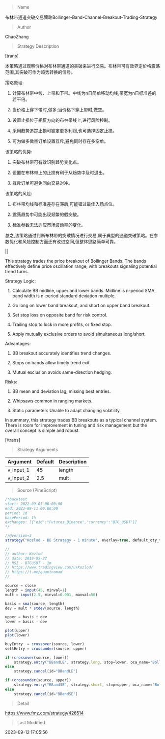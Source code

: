 
> Name

布林带通道突破交易策略Bollinger-Band-Channel-Breakout-Trading-Strategy

> Author

ChaoZhang

> Strategy Description

[trans]

本策略通过观察价格对布林带通道的突破来进行交易。布林带可有效界定价格震荡范围,其突破可作为趋势转换的信号。

策略原理:

1. 计算布林带中线、上带和下带。中线为n日简单移动均线,带宽为n日标准差的若干倍。 

2. 当价格上穿下带时,做多;当价格下穿上带时,做空。

3. 设置止损位于相反方向的布林带线上,进行风险控制。

4. 采用趋势追踪止损可锁定更多利润,也可选择固定止损。

5. 可为做多做空订单设置互斥,避免同时存在多空单。

该策略的优势:

1. 突破布林带可有效识别趋势变化点。

2. 设置在布林带上的止损有利于从趋势中及时退出。

3. 互斥订单可避免同向交易对冲。

该策略的风险:

1. 布林带均线和标准差存在滞后,可能错过最佳入场点位。

2. 震荡趋势中可能出现频繁的假突破。

3. 标准参数无法适应市场波动率的变化。

总之,该策略通过判断布林带的突破情况进行交易,属于典型的通道突破策略。在参数优化和风险控制方面还有改进空间,但整体思路简单可靠。

||

This strategy trades the price breakout of Bollinger Bands. The bands effectively define price oscillation range, with breakouts signaling potential trend turns. 

Strategy Logic:

1. Calculate BB midline, upper and lower bands. Midline is n-period SMA, band width is n-period standard deviation multiple.

2. Go long on lower band breakout, and short on upper band breakout.

3. Set stop loss on opposite band for risk control.

4. Trailing stop to lock in more profits, or fixed stop.

5. Apply mutually exclusive orders to avoid simultaneous long/short.

Advantages:

1. BB breakout accurately identifies trend changes.

2. Stops on bands allow timely trend exit. 

3. Mutual exclusion avoids same-direction hedging.

Risks:

1. BB mean and deviation lag, missing best entries.

2. Whipsaws common in ranging markets.

3. Static parameters Unable to adapt changing volatility.

In summary, this strategy trades BB breakouts as a typical channel system. There is room for improvement in tuning and risk management but the overall concept is simple and robust.

[/trans]

> Strategy Arguments



|Argument|Default|Description|
|----|----|----|
|v_input_1|45|length|
|v_input_2|2.5|mult|


> Source (PineScript)

``` javascript
/*backtest
start: 2022-09-05 00:00:00
end: 2023-09-11 00:00:00
period: 1d
basePeriod: 1h
exchanges: [{"eid":"Futures_Binance","currency":"BTC_USDT"}]
*/

//@version=3
strategy("Kozlod - BB Strategy - 1 minute", overlay=true, default_qty_type = strategy.percent_of_equity, default_qty_value = 100)

// 
// author: Kozlod
// date: 2019-05-27
// RSI - BTCUSDT - 1m
// https://www.tradingview.com/u/Kozlod/
// https://t.me/quantnomad
//

source = close
length = input(45, minval=1)
mult = input(2.5, minval=0.001, maxval=50)

basis = sma(source, length)
dev = mult * stdev(source, length)

upper = basis + dev
lower = basis - dev

plot(upper)
plot(lower)

buyEntry  = crossover(source, lower)
sellEntry = crossunder(source, upper)

if (crossover(source, lower))
    strategy.entry("BBandLE", strategy.long, stop=lower, oca_name="BollingerBands",  comment="BBandLE")
else
    strategy.cancel(id="BBandLE")

if (crossunder(source, upper))
    strategy.entry("BBandSE", strategy.short, stop=upper, oca_name="BollingerBands",  comment="BBandSE")
else
    strategy.cancel(id="BBandSE")
```

> Detail

https://www.fmz.com/strategy/426514

> Last Modified

2023-09-12 17:05:56
